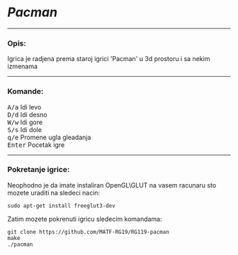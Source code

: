 #  _Pacman_
___

### Opis:
Igrica je radjena prema staroj igrici 'Pacman' u 3d prostoru i sa nekim izmenama
___

### Komande:
<kbd>A/a</kbd> Idi levo <br>
<kbd>D/d</kbd> Idi desno <br>
<kbd>W/w</kbd> Idi gore <br>
<kbd>S/s</kbd> Idi dole <br>
<kbd>q/e</kbd> Promene ugla gleadanja <br>
<kbd>Enter</kbd> Pocetak igre <br>
___

### Pokretanje igrice:
Neophodno je da imate instaliran OpenGL\GLUT na vasem racunaru
sto mozete uraditi na sledeci nacin:
```shell
sudo apt-get install freeglut3-dev
```
Zatim mozete pokrenuti igricu sledecim komandama:
```shell
git clone https://github.com/MATF-RG19/RG119-pacman
make
./pacman 

```
